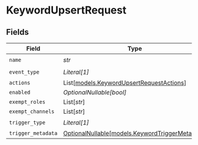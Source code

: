 # KeywordUpsertRequest


## Fields

| Field                                                                                  | Type                                                                                   | Required                                                                               | Description                                                                            |
| -------------------------------------------------------------------------------------- | -------------------------------------------------------------------------------------- | -------------------------------------------------------------------------------------- | -------------------------------------------------------------------------------------- |
| `name`                                                                                 | *str*                                                                                  | :heavy_check_mark:                                                                     | N/A                                                                                    |
| `event_type`                                                                           | *Literal[1]*                                                                           | :heavy_check_mark:                                                                     | N/A                                                                                    |
| `actions`                                                                              | List[[models.KeywordUpsertRequestActions](../models/keywordupsertrequestactions.md)]   | :heavy_minus_sign:                                                                     | N/A                                                                                    |
| `enabled`                                                                              | *OptionalNullable[bool]*                                                               | :heavy_minus_sign:                                                                     | N/A                                                                                    |
| `exempt_roles`                                                                         | List[*str*]                                                                            | :heavy_minus_sign:                                                                     | N/A                                                                                    |
| `exempt_channels`                                                                      | List[*str*]                                                                            | :heavy_minus_sign:                                                                     | N/A                                                                                    |
| `trigger_type`                                                                         | *Literal[1]*                                                                           | :heavy_check_mark:                                                                     | N/A                                                                                    |
| `trigger_metadata`                                                                     | [OptionalNullable[models.KeywordTriggerMetadata]](../models/keywordtriggermetadata.md) | :heavy_minus_sign:                                                                     | N/A                                                                                    |